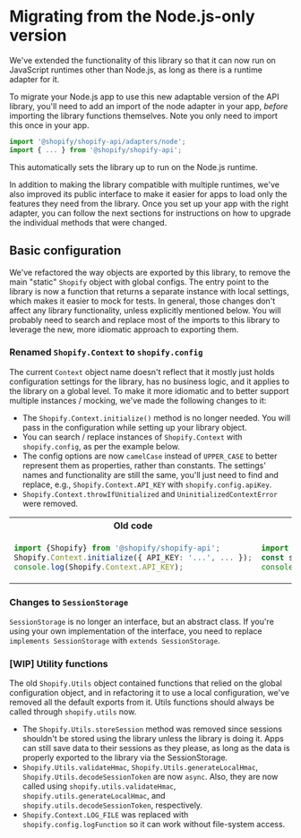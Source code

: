 # Migrating from the Node.js-only version

We've extended the functionality of this library so that it can now run on JavaScript runtimes other than Node.js, as long as there is a runtime adapter for it.

To migrate your Node.js app to use this new adaptable version of the API library, you'll need to add an import of the node adapter in your app, _before_ importing the library functions themselves.
Note you only need to import this once in your app.

```js
import '@shopify/shopify-api/adapters/node';
import { ... } from '@shopify/shopify-api';
```

This automatically sets the library up to run on the Node.js runtime.

In addition to making the library compatible with multiple runtimes, we've also improved its public interface to make it easier for apps to load only the features they need from the library.
Once you set up your app with the right adapter, you can follow the next sections for instructions on how to upgrade the individual methods that were changed.

## Basic configuration

We've refactored the way objects are exported by this library, to remove the main "static" `Shopify` object with global configs.
The entry point to the library is now a function that returns a separate instance with local settings, which makes it easier to mock for tests.
In general, those changes don't affect any library functionality, unless explicitly mentioned below.
You will probably need to search and replace most of the imports to this library to leverage the new, more idiomatic approach to exporting them.

### Renamed `Shopify.Context` to `shopify.config`

The current `Context` object name doesn't reflect that it mostly just holds configuration settings for the library, has no business logic, and it applies to the library on a global level.
To make it more idiomatic and to better support multiple instances / mocking, we've made the following changes to it:

- The `Shopify.Context.initialize()` method is no longer needed. You will pass in the configuration while setting up your library object.
- You can search / replace instances of `Shopify.Context` with `shopify.config`, as per the example below.
- The config options are now `camelCase` instead of `UPPER_CASE` to better represent them as properties, rather than constants. The settings' names and functionality are still the same, you'll just need to find and replace, e.g., `Shopify.Context.API_KEY` with `shopify.config.apiKey`.
- `Shopify.Context.throwIfUnitialized` and `UninitializedContextError` were removed.

<table>
<tr><th>Old code</th><th>New code</th></tr>
<tr>
<td>

```ts
import {Shopify} from '@shopify/shopify-api';
Shopify.Context.initialize({ API_KEY: '...', ... });
console.log(Shopify.Context.API_KEY);
```

</td>
<td>

```ts
import {shopifyApi} from '@shopify/shopify-api';
const shopify = shopifyApi({ apiKey: '...', ... });
console.log(shopify.config.apiKey);
```

</td>
</tr>
</table>

### Changes to `SessionStorage`

`SessionStorage` is no longer an interface, but an abstract class.
If you're using your own implementation of the interface, you need to replace `implements SessionStorage` with `extends SessionStorage`.

### [WIP] Utility functions

The old `Shopify.Utils` object contained functions that relied on the global configuration object, and in refactoring it to use a local configuration, we've removed all the default exports from it.
Utils functions should always be called through `shopify.utils` now.

- The `Shopify.Utils.storeSession` method was removed since sessions shouldn't be stored using the library unless the library is doing it. Apps can still save data to their sessions as they please, as long as the data is properly exported to the library via the SessionStorage.
- `Shopify.Utils.validateHmac`, `Shopify.Utils.generateLocalHmac`, `Shopify.Utils.decodeSessionToken` are now `async`. Also, they are now called using `shopify.utils.validateHmac`, `shopify.utils.generateLocalHmac`, and `shopify.utils.decodeSessionToken`, respectively.
- `Shopify.Context.LOG_FILE` was replaced with `shopify.config.logFunction` so it can work without file-system access.
